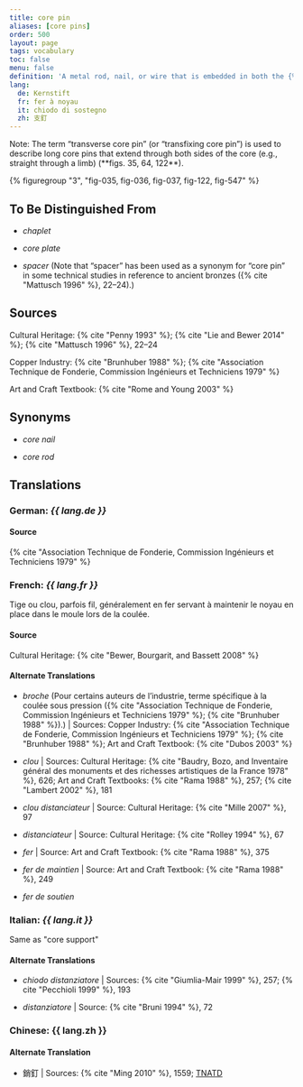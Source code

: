 ```yaml
---
title: core pin
aliases: [core pins]
order: 500
layout: page
tags: vocabulary
toc: false
menu: false
definition: 'A metal rod, nail, or wire that is embedded in both the {% def "core" %} and the outer mold and serves to secure the core in place during the pour. Core pins have traditionally been made of copper alloys, iron, or steel, and today are generally made of stainless steel.'
lang:
  de: Kernstift
  fr: fer à noyau
  it: chiodo di sostegno
  zh: 支釘
---
```


<div class="backmatter">
Note: The term “transverse core pin” (or “transfixing core pin”) is used to describe long core pins that extend through both sides of the core (e.g., straight through a limb) (**figs. 35, 64, 122**).
</div>

{% figuregroup "3", "fig-035, fig-036, fig-037, fig-122, fig-547" %}

## To Be Distinguished From

- *chaplet*

- *core plate*

- *spacer* (Note that “spacer” has been used as a synonym for “core pin” in some technical studies in reference to ancient bronzes ({% cite "Mattusch 1996" %}, 22–24).)

## Sources

Cultural Heritage: {% cite "Penny 1993" %}; {% cite "Lie and Bewer 2014" %}; {% cite "Mattusch 1996" %}, 22–24

Copper Industry: {% cite "Brunhuber 1988" %}; {% cite "Association Technique de Fonderie, Commission Ingénieurs et Techniciens 1979" %}

Art and Craft Textbook: {% cite "Rome and Young 2003" %}

## Synonyms

- *core nail*

- *core rod*

## Translations

<div class="accordion">

### **German**: *{{ lang.de }}*

#### Source

{% cite "Association Technique de Fonderie, Commission Ingénieurs et Techniciens 1979" %}

### **French**: *{{ lang.fr }}*

Tige ou clou, parfois fil, généralement en fer servant à maintenir le noyau en place dans le moule lors de la coulée.

#### Source

Cultural Heritage: {% cite "Bewer, Bourgarit, and Bassett 2008" %}

#### Alternate Translations

- *broche* (Pour certains auteurs de l’industrie, terme spécifique à la coulée sous pression ({% cite "Association Technique de Fonderie, Commission Ingénieurs et Techniciens 1979" %}; {% cite "Brunhuber 1988" %}).) | Sources: Copper Industry: {% cite "Association Technique de Fonderie, Commission Ingénieurs et Techniciens 1979" %}; {% cite "Brunhuber 1988" %}; Art and Craft Textbook: {% cite "Dubos 2003" %}

- *clou* | Sources: Cultural Heritage: {% cite "Baudry, Bozo, and Inventaire général des monuments et des richesses artistiques de la France 1978" %}, 626; Art and Craft Textbooks: {% cite "Rama 1988" %}, 257; {% cite "Lambert 2002" %}, 181

- *clou distanciateur* | Source: Cultural Heritage: {% cite "Mille 2007" %}, 97

- *distanciateur* | Source: Cultural Heritage: {% cite "Rolley 1994" %}, 67

- *fer* | Source: Art and Craft Textbook: {% cite "Rama 1988" %}, 375

- *fer de maintien* | Source: Art and Craft Textbook: {% cite "Rama 1988" %}, 249

- *fer de soutien*

### **Italian**: *{{ lang.it }}*

Same as "core support"

#### Alternate Translations

- *chiodo distanziatore* | Sources: {% cite "Giumlia-Mair 1999" %}, 257; {% cite "Pecchioli 1999" %}, 193

- *distanziatore* | Source: {% cite "Bruni 1994" %}, 72

### **Chinese**: {{ lang.zh }}

#### Alternate Translation

- 銷釘 | Sources: {% cite "Ming 2010" %}, 1559; [TNATD](https://terms.naer.edu.tw/detail/625481/?index=3)

</div>
